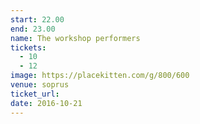 ```yaml
---
start: 22.00
end: 23.00
name: The workshop performers
tickets:
  - 10
  - 12
image: https://placekitten.com/g/800/600
venue: soprus
ticket_url: 
date: 2016-10-21
---
```

